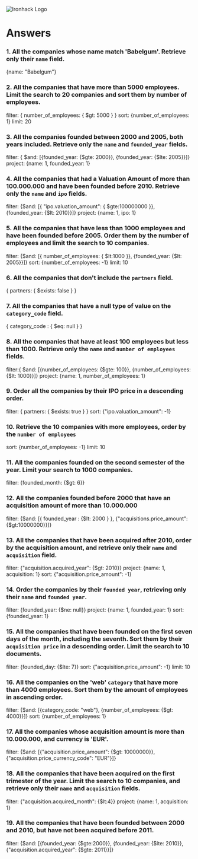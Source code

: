 ![Ironhack Logo](https://i.imgur.com/1QgrNNw.png)

# Answers

### 1. All the companies whose name match 'Babelgum'. Retrieve only their `name` field.

{name: "Babelgum"}

### 2. All the companies that have more than 5000 employees. Limit the search to 20 companies and sort them by **number of employees**.

filter: { number_of_employees: { \$gt: 5000 } }
sort: {number_of_employees: 1}
limit: 20

### 3. All the companies founded between 2000 and 2005, both years included. Retrieve only the `name` and `founded_year` fields.

filter: { $and: [{founded_year: {$gte: 2000}}, {founded_year: {\$lte: 2005}}]}
project: {name: 1, founded_year: 1}

### 4. All the companies that had a Valuation Amount of more than 100.000.000 and have been founded before 2010. Retrieve only the `name` and `ipo` fields.

filter: {$and: [{ "ipo.valuation_amount": { $gte:100000000 }}, {founded_year: {\$lt: 2010}}]}
project: {name: 1, ipo: 1}

### 5. All the companies that have less than 1000 employees and have been founded before 2005. Order them by the number of employees and limit the search to 10 companies.

filter: {$and: [{ number_of_employees: { $lt:1000 }}, {founded_year: {\$lt: 2005}}]}
sort: {number_of_employees: -1}
limit: 10

### 6. All the companies that don't include the `partners` field.

{ partners: { \$exists: false } }

### 7. All the companies that have a null type of value on the `category_code` field.

{ category_code : { \$eq: null } }

### 8. All the companies that have at least 100 employees but less than 1000. Retrieve only the `name` and `number of employees` fields.

filter:{ $and: [{number_of_employees: {$gte: 100}}, {number_of_employees: {\$lt: 1000}}]}
project: {name: 1, number_of_employees: 1}

### 9. Order all the companies by their IPO price in a descending order.

filter: { partners: { \$exists: true } }
sort: {"ipo.valuation_amount": -1}

### 10. Retrieve the 10 companies with more employees, order by the `number of employees`

sort: {number_of_employees: -1}
limit: 10

### 11. All the companies founded on the second semester of the year. Limit your search to 1000 companies.

filter: {founded_month: {\$gt: 6}}

### 12. All the companies founded before 2000 that have an acquisition amount of more than 10.000.000

filter: {$and: [{ founded_year : {$lt: 2000 } }, {"acquisitions.price_amount": {\$gt:10000000}}]}

### 13. All the companies that have been acquired after 2010, order by the acquisition amount, and retrieve only their `name` and `acquisition` field.

filter: {"acquisition.acquired_year": {\$gt: 2010}}
project: {name: 1, acquisition: 1}
sort: {"acquisition.price_amount": -1}

### 14. Order the companies by their `founded year`, retrieving only their `name` and `founded year`.

filter: {founded_year: {\$ne: null}}
project: {name: 1, founded_year: 1}
sort: {founded_year: 1}

### 15. All the companies that have been founded on the first seven days of the month, including the seventh. Sort them by their `acquisition price` in a descending order. Limit the search to 10 documents.

filter: {founded_day: {\$lte: 7}}
sort: {"acquisition.price_amount": -1}
limit: 10

### 16. All the companies on the 'web' `category` that have more than 4000 employees. Sort them by the amount of employees in ascending order.

filter: {$and: [{category_code: "web"}, {number_of_employees: {$gt: 4000}}]}
sort: {number_of_employees: 1}

### 17. All the companies whose acquisition amount is more than 10.000.000, and currency is 'EUR'.

filter: {$and: [{"acquisition.price_amount": {$gt: 10000000}}, {"acquisition.price_currency_code": "EUR"}]}

### 18. All the companies that have been acquired on the first trimester of the year. Limit the search to 10 companies, and retrieve only their `name` and `acquisition` fields.

filter: {"acquisition.acquired_month": {\$lt:4}}
project: {name: 1, acquisition: 1}

### 19. All the companies that have been founded between 2000 and 2010, but have not been acquired before 2011.

filter: {$and: [{founded_year: {$gte:2000}}, {founded_year: {$lte: 2010}}, {"acquisition.acquired_year": {$gte: 2011}}]}
